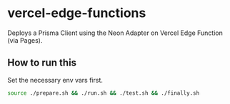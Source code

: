 # vercel-edge-functions

Deploys a Prisma Client using the Neon Adapter on Vercel Edge Function (via Pages).

## How to run this

Set the necessary env vars first.

```sh
source ./prepare.sh && ./run.sh && ./test.sh && ./finally.sh
```

